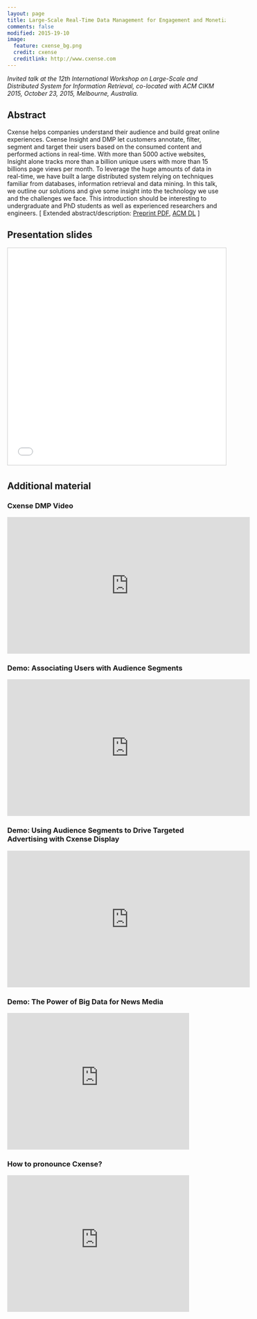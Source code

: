 ```yaml
---
layout: page
title: Large-Scale Real-Time Data Management for Engagement and Monetization
comments: false
modified: 2015-19-10
image:
  feature: cxense_bg.png
  credit: cxense
  creditlink: http://www.cxense.com
---
```

<p style="align:left"><i>Invited talk at the 12th International Workshop on Large-Scale and Distributed System for Information Retrieval, co-located with ACM CIKM 2015, October 23, 2015, Melbourne, Australia.</i></p>

<h2>Abstract</h2>
Cxense helps companies understand their audience and build great online experiences. Cxense Insight and DMP let customers annotate, filter, segment and target their users based on the consumed content and performed actions in real-time. With more than 5000 active websites, Insight alone tracks more than a billion unique users with more than 15 billions page views per month. To leverage the huge amounts of data in real-time, we have built a large distributed system relying on techniques familiar from databases, information retrieval and data mining. In this talk, we outline our solutions and give some insight into the technology we use and the challenges we face. This introduction should be interesting to undergraduate and PhD students as well as experienced researchers and engineers. [ Extended abstract/description: <a href="http://s-j.github.io/assets/cxense-at-lsdsir-2015.pdf">Preprint PDF</a>,  <a href="http://dl.acm.org/citation.cfm?id=2809953">ACM DL</a> ]

<h2>Presentation slides</h2>
<center><iframe src="//www.slideshare.net/slideshow/embed_code/key/v6wxhSZtCtmo6f" width="600" height="500" frameborder="0" marginwidth="0" marginheight="0" scrolling="no" style="border:1px solid #CCC; border-width:1px; margin-bottom:5px; max-width: 100%;" allowfullscreen></iframe></center>

<h2>Additional material</h2>
<h3>Cxense DMP Video</h3>
<iframe width="560" height="315" src="https://www.youtube.com/embed/x0xO_d-T284" frameborder="0" allowfullscreen></iframe>

<h3>Demo: Associating Users with Audience Segments</h3>
<iframe width="560" height="315" src="https://www.youtube.com/embed/kFKgpQWDZS0" frameborder="0" allowfullscreen></iframe>

<h3>Demo: Using Audience Segments to Drive Targeted Advertising with Cxense Display</h3>
<iframe width="560" height="315" src="https://www.youtube.com/embed/MIRR383Q-AU" frameborder="0" allowfullscreen></iframe>

<h3>Demo: The Power of Big Data for News Media</h3>
<iframe width="420" height="315" src="https://www.youtube.com/embed/NXXzlCRksBw" frameborder="0" allowfullscreen></iframe>

<h3>How to pronounce Cxense?</h3>
<iframe width="420" height="315" src="https://www.youtube.com/embed/RhSKws-fdVE" frameborder="0" allowfullscreen></iframe>
